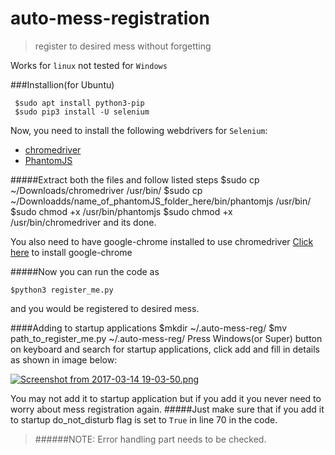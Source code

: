 # auto-mess-registration
>register to desired mess without forgetting

Works for `linux` not tested for `Windows`

###Installion(for Ubuntu)
```
 $sudo apt install python3-pip
 $sudo pip3 install -U selenium
```    
Now, you need to install the following webdrivers for `Selenium`:
* [chromedriver](https://chromedriver.storage.googleapis.com/index.html?path=2.28/)
* [PhantomJS](https://bitbucket.org/ariya/phantomjs/downloads/phantomjs-2.1.1-linux-x86_64.tar.bz2)

#####Extract both the files and follow listed steps
    $sudo cp ~/Downloads/chromedriver /usr/bin/
    $sudo cp ~/Downloadds/name_of_phantomJS_folder_here/bin/phantomjs /usr/bin/
    $sudo chmod +x /usr/bin/phantomjs
    $sudo chmod +x /usr/bin/chromedriver
and its done.

You also need to have google-chrome installed to use chromedriver
[Click here](https://www.google.com/chrome/browser/desktop/index.html) to install google-chrome

#####Now you can run the code as
 
 	$python3 register_me.py    
 
and you would be registered to desired mess.

####Adding to startup applications
    $mkdir ~/.auto-mess-reg/
    $mv path_to_register_me.py ~/.auto-mess-reg/
Press Windows(or Super) button on keyboard and search for startup applications, click add and fill in details as shown in image below:

[![Screenshot from 2017-03-14 19-03-50.png](https://s29.postimg.org/5324vrxlj/Screenshot_from_2017_03_14_19_03_50.png)](https://postimg.org/image/nimlt6bpv/)

You may not add it to startup application but if you add it you never need to worry about mess registration again.
#####Just make sure that if you add it to startup do_not_disturb flag is set to `True` in line 70 in the code.
>######NOTE: Error handling part needs to be checked.
